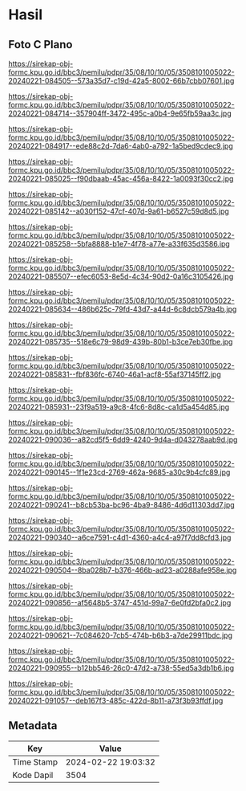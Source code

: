 # Hasil

## Foto C Plano

https://sirekap-obj-formc.kpu.go.id/bbc3/pemilu/pdpr/35/08/10/10/05/3508101005022-20240221-084505--573a35d7-c19d-42a5-8002-66b7cbb07601.jpg

https://sirekap-obj-formc.kpu.go.id/bbc3/pemilu/pdpr/35/08/10/10/05/3508101005022-20240221-084714--357904ff-3472-495c-a0b4-9e65fb59aa3c.jpg

https://sirekap-obj-formc.kpu.go.id/bbc3/pemilu/pdpr/35/08/10/10/05/3508101005022-20240221-084917--ede88c2d-7da6-4ab0-a792-1a5bed9cdec9.jpg

https://sirekap-obj-formc.kpu.go.id/bbc3/pemilu/pdpr/35/08/10/10/05/3508101005022-20240221-085025--f90dbaab-45ac-456a-8422-1a0093f30cc2.jpg

https://sirekap-obj-formc.kpu.go.id/bbc3/pemilu/pdpr/35/08/10/10/05/3508101005022-20240221-085142--a030f152-47cf-407d-9a61-b6527c59d8d5.jpg

https://sirekap-obj-formc.kpu.go.id/bbc3/pemilu/pdpr/35/08/10/10/05/3508101005022-20240221-085258--5bfa8888-b1e7-4f78-a77e-a33f635d3586.jpg

https://sirekap-obj-formc.kpu.go.id/bbc3/pemilu/pdpr/35/08/10/10/05/3508101005022-20240221-085507--efec6053-8e5d-4c34-90d2-0a16c3105426.jpg

https://sirekap-obj-formc.kpu.go.id/bbc3/pemilu/pdpr/35/08/10/10/05/3508101005022-20240221-085634--486b625c-79fd-43d7-a44d-6c8dcb579a4b.jpg

https://sirekap-obj-formc.kpu.go.id/bbc3/pemilu/pdpr/35/08/10/10/05/3508101005022-20240221-085735--518e6c79-98d9-439b-80b1-b3ce7eb30fbe.jpg

https://sirekap-obj-formc.kpu.go.id/bbc3/pemilu/pdpr/35/08/10/10/05/3508101005022-20240221-085831--fbf836fc-6740-46a1-acf8-55af37145ff2.jpg

https://sirekap-obj-formc.kpu.go.id/bbc3/pemilu/pdpr/35/08/10/10/05/3508101005022-20240221-085931--23f9a519-a9c8-4fc6-8d8c-ca1d5a454d85.jpg

https://sirekap-obj-formc.kpu.go.id/bbc3/pemilu/pdpr/35/08/10/10/05/3508101005022-20240221-090036--a82cd5f5-6dd9-4240-9d4a-d043278aab9d.jpg

https://sirekap-obj-formc.kpu.go.id/bbc3/pemilu/pdpr/35/08/10/10/05/3508101005022-20240221-090145--1f1e23cd-2769-462a-9685-a30c9b4cfc89.jpg

https://sirekap-obj-formc.kpu.go.id/bbc3/pemilu/pdpr/35/08/10/10/05/3508101005022-20240221-090241--b8cb53ba-bc96-4ba9-8486-4d6d11303dd7.jpg

https://sirekap-obj-formc.kpu.go.id/bbc3/pemilu/pdpr/35/08/10/10/05/3508101005022-20240221-090340--a6ce7591-c4d1-4360-a4c4-a97f7dd8cfd3.jpg

https://sirekap-obj-formc.kpu.go.id/bbc3/pemilu/pdpr/35/08/10/10/05/3508101005022-20240221-090504--8ba028b7-b376-466b-ad23-a0288afe958e.jpg

https://sirekap-obj-formc.kpu.go.id/bbc3/pemilu/pdpr/35/08/10/10/05/3508101005022-20240221-090856--af5648b5-3747-451d-99a7-6e0fd2bfa0c2.jpg

https://sirekap-obj-formc.kpu.go.id/bbc3/pemilu/pdpr/35/08/10/10/05/3508101005022-20240221-090621--7c084620-7cb5-474b-b6b3-a7de29911bdc.jpg

https://sirekap-obj-formc.kpu.go.id/bbc3/pemilu/pdpr/35/08/10/10/05/3508101005022-20240221-090955--b12bb546-26c0-47d2-a738-55ed5a3db1b6.jpg

https://sirekap-obj-formc.kpu.go.id/bbc3/pemilu/pdpr/35/08/10/10/05/3508101005022-20240221-091057--deb167f3-485c-422d-8b11-a73f3b93ffdf.jpg


## Metadata

| Key        | Value               |
| ---------- | ------------------- |
| Time Stamp | 2024-02-22 19:03:32 |
| Kode Dapil | 3504                |



